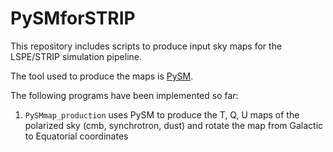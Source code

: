 # PySMforSTRIP


This repository includes scripts to produce input sky maps for the LSPE/STRIP simulation pipeline. 

The tool used to produce the maps is [PySM](https://github.com/bthorne93/PySM_public).

The following programs have been implemented so far:

1. `PySMmap_production` uses PySM to produce the T, Q, U maps of the polarized sky (cmb, synchrotron, dust) and rotate the map from Galactic to Equatorial coordinates

